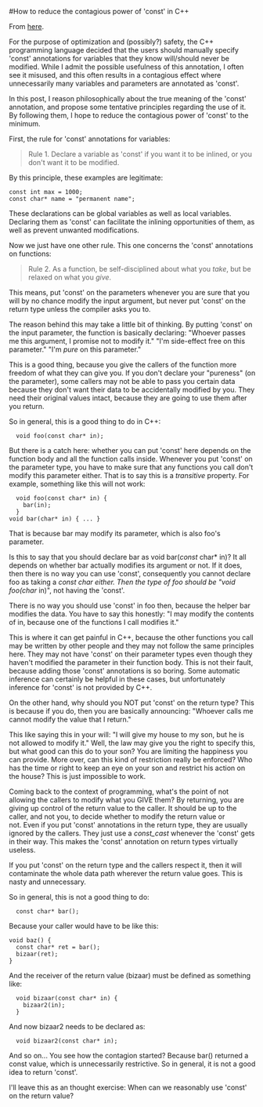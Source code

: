 #How to reduce the contagious power of 'const' in C++

From [here](https://yinwang1.substack.com/p/const).

For the purpose of optimization and (possibly?) safety, the C++ programming language decided that the users should manually specify 'const' annotations for variables that they know will/should never be modified. While I admit the possible usefulness of this annotation, I often see it misused, and this often results in a contagious effect where unnecessarily many variables and parameters are annotated as 'const'.

In this post, I reason philosophically about the true meaning of the 'const' annotation, and propose some tentative principles regarding the use of it. By following them, I hope to reduce the contagious power of 'const' to the minimum.

First, the rule for 'const' annotations for variables:

> Rule 1\. Declare a variable as 'const' if you want it to be inlined, or you don't want it to be modified.

By this principle, these examples are legitimate:

    const int max = 1000;
    const char* name = "permanent name";

These declarations can be global variables as well as local variables. Declaring them as 'const' can facilitate the inlining opportunities of them, as well as prevent unwanted modifications.

Now we just have one other rule. This one concerns the 'const' annotations on functions:

> <span>Rule 2\. As a function, be self-disciplined about what you</span> _take_<span>, but be relaxed on what you</span> _give_<span>.</span>

This means, put 'const' on the parameters whenever you are sure that you will by no chance modify the input argument, but never put 'const' on the return type unless the compiler asks you to.

<span>The reason behind this may take a little bit of thinking. By putting 'const' on the input parameter, the function is basically declaring: "Whoever passes me this argument, I promise not to modify it." "I'm side-effect free on this parameter." "I'm</span> _pure_ <span>on this parameter."</span>

This is a good thing, because you give the callers of the function more freedom of what they can give you. If you don't declare your "pureness" (on the parameter), some callers may not be able to pass you certain data because they don't want their data to be accidentally modified by you. They need their original values intact, because they are going to use them after you return.

So in general, this is a good thing to do in C++:

      void foo(const char* in);

<span>But there is a catch here: whether you can put 'const' here depends on the function body and all the function calls inside. Whenever you put 'const' on the parameter type, you have to make sure that any functions you call don't modify this parameter either. That is to say this is a</span> _transitive_ <span>property. For example, something like this will not work:</span>

      void foo(const char* in) {
        bar(in);
      }
    void bar(char* in) { ... }

That is because bar may modify its parameter, which is also foo's parameter.

<span>Is this to say that you should declare bar as void bar(</span>_const_ <span>char* in)? It all depends on whether bar actually modifies its argument or not. If it does, then there is no way you can use 'const', consequently you cannot declare foo as taking a</span> _const char either. Then the type of foo should be "void foo(char_ <span>in)", not having the 'const'.</span>

There is no way you should use 'const' in foo then, because the helper bar modifies the data. You have to say this honestly: "I may modify the contents of in, because one of the functions I call modifies it."

This is where it can get painful in C++, because the other functions you call may be written by other people and they may not follow the same principles here. They may not have 'const' on their parameter types even though they haven't modified the parameter in their function body. This is not their fault, because adding those 'const' annotations is so boring. Some automatic inference can certainly be helpful in these cases, but unfortunately inference for 'const' is not provided by C++.

On the other hand, why should you NOT put 'const' on the return type? This is because if you do, then you are basically announcing: "Whoever calls me cannot modify the value that I return."

This like saying this in your will: "I will give my house to my son, but he is not allowed to modify it." Well, the law may give you the right to specify this, but what good can this do to your son? You are limiting the happiness you can provide. More over, can this kind of restriction really be enforced? Who has the time or right to keep an eye on your son and restrict his action on the house? This is just impossible to work.

<span>Coming back to the context of programming, what's the point of not allowing the callers to modify what you GIVE them? By returning, you are giving up control of the return value to the caller. It should be up to the caller, and not you, to decide whether to modify the return value or not. Even if you put 'const' annotations in the return type, they are usually ignored by the callers. They just use a </span>_const_cast_<span> whenever the 'const' gets in their way. This makes the 'const' annotation on return types virtually useless.</span>

If you put 'const' on the return type and the callers respect it, then it will contaminate the whole data path wherever the return value goes. This is nasty and unnecessary.

So in general, this is not a good thing to do:

      const char* bar();

Because your caller would have to be like this:

    void baz() {
      const char* ret = bar();
      bizaar(ret);
    }

And the receiver of the return value (bizaar) must be defined as something like:

      void bizaar(const char* in) {
        bizaar2(in);
      }

And now bizaar2 needs to be declared as:

      void bizaar2(const char* in);

And so on... You see how the contagion started? Because bar() returned a const value, which is unnecessarily restrictive. So in general, it is not a good idea to return 'const'.

I'll leave this as an thought exercise: When can we reasonably use 'const' on the return value?
